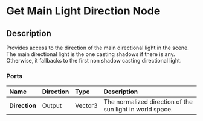 # Get Main Light Direction Node

## Description

Provides access to the direction of the main directional light in the scene.
The main directional light is the one casting shadows if there is any. Otherwise, it fallbacks to the first non shadow casting directional light.

### Ports

| Name          | Direction | Type           | Description                                               |
| :------------ | :-------- | :------------- | :-------------------------------------------------------- |
| **Direction** | Output    | Vector3        | The normalized direction of the sun light in world space. |
